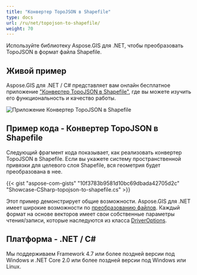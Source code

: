 ```yaml
---
title: "Конвертер TopoJSON в Shapefile"
type: docs
url: /ru/net/topojson-to-shapefile/
weight: 70
---
```


Используйте библиотеку Aspose.GIS для .NET, чтобы преобразовать TopoJSON в формат файла Shapefile.

## **Живой пример**

Aspose.GIS для .NET / C# представляет вам онлайн бесплатное приложение ["Конвертер TopoJSON в Shapefile"](https://products.aspose.app/gis/conversion/topojson-to-shapefile), где вы можете изучить его функциональность и качество работы.

![Приложение Конвертер TopoJSON в Shapefile](conversion.png)

## **Пример кода - Конвертер TopoJSON в Shapefile**

Следующий фрагмент кода показывает, как реализовать конвертер TopoJSON в Shapefile. Если вы укажете систему пространственной привязки для целевого слоя Shapefile, вся геометрия будет преобразована в нее. 

{{< gist "aspose-com-gists" "10f3783b9581d10bc69dbada42705d2c" "Showcase-CSharp-topojson-to-shapefile.cs" >}}

Этот пример демонстрирует общие возможности. Aspose.GIS для .NET имеет широкие возможности по [преобразованию файлов](https://docs.aspose.com/gis/net/vector-layers/). Каждый формат на основе векторов имеет свои собственные параметры чтения/записи, которые наследуются из класса [DriverOptions](https://reference.aspose.com/gis/net/aspose.gis/driveroptions).

## **Платформа - .NET / C#**

Мы поддерживаем Framework 4.7 или более поздней версии под Windows и .NET Core 2.0 или более поздней версии под Windows или Linux.
